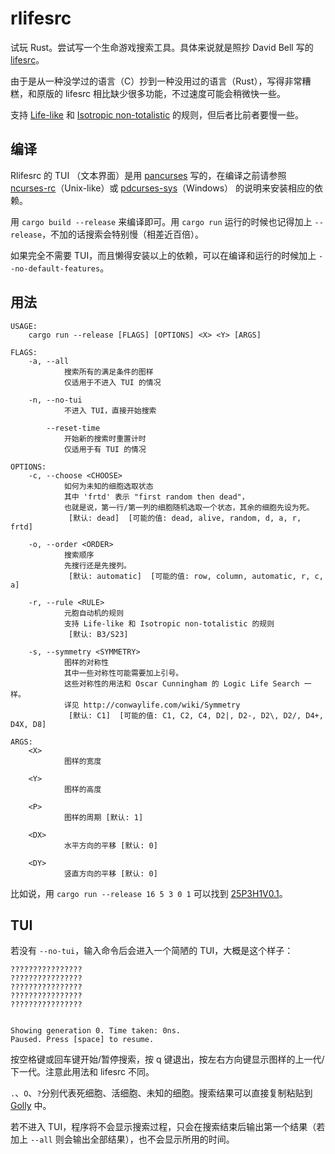 # rlifesrc

试玩 Rust。尝试写一个生命游戏搜索工具。具体来说就是照抄 David Bell 写的 [lifesrc](https://github.com/DavidKinder/Xlife/tree/master/Xlife35/source/lifesearch)。

由于是从一种没学过的语言（C）抄到一种没用过的语言（Rust），写得非常糟糕，和原版的 lifesrc 相比缺少很多功能，不过速度可能会稍微快一些。

支持 [Life-like](http://conwaylife.com/wiki/Totalistic_Life-like_cellular_automaton) 和 [Isotropic non-totalistic](http://conwaylife.com/wiki/Isotropic_non-totalistic_Life-like_cellular_automaton) 的规则，但后者比前者要慢一些。

## 编译

Rlifesrc 的 TUI （文本界面）是用 [pancurses](https://github.com/ihalila/pancurses) 写的，在编译之前请参照 [ncurses-rc](https://github.com/jeaye/ncurses-rs)（Unix-like）或 [pdcurses-sys](https://github.com/ihalila/pdcurses-sys)（Windows） 的说明来安装相应的依赖。

用 `cargo build --release` 来编译即可。用 `cargo run` 运行的时候也记得加上 `--release`，不加的话搜索会特别慢（相差近百倍）。

如果完全不需要 TUI，而且懒得安装以上的依赖，可以在编译和运行的时候加上 `--no-default-features`。

## 用法

```text
USAGE:
    cargo run --release [FLAGS] [OPTIONS] <X> <Y> [ARGS]

FLAGS:
    -a, --all
            搜索所有的满足条件的图样
            仅适用于不进入 TUI 的情况

    -n, --no-tui
            不进入 TUI，直接开始搜索

        --reset-time
            开始新的搜索时重置计时
            仅适用于有 TUI 的情况

OPTIONS:
    -c, --choose <CHOOSE>
            如何为未知的细胞选取状态
            其中 'frtd' 表示 "first random then dead"，
            也就是说，第一行/第一列的细胞随机选取一个状态，其余的细胞先设为死。
             [默认: dead]  [可能的值: dead, alive, random, d, a, r, frtd]

    -o, --order <ORDER>
            搜索顺序
            先搜行还是先搜列。
             [默认: automatic]  [可能的值: row, column, automatic, r, c, a]

    -r, --rule <RULE>
            元胞自动机的规则
            支持 Life-like 和 Isotropic non-totalistic 的规则
             [默认: B3/S23]

    -s, --symmetry <SYMMETRY>
            图样的对称性
            其中一些对称性可能需要加上引号。
            这些对称性的用法和 Oscar Cunningham 的 Logic Life Search 一样。
            详见 http://conwaylife.com/wiki/Symmetry
             [默认: C1]  [可能的值: C1, C2, C4, D2|, D2-, D2\, D2/, D4+, D4X, D8]

ARGS:
    <X>
            图样的宽度

    <Y>
            图样的高度

    <P>
            图样的周期 [默认: 1]

    <DX>
            水平方向的平移 [默认: 0]

    <DY>
            竖直方向的平移 [默认: 0]
```

比如说，用 `cargo run --release 16 5 3 0 1` 可以找到 [25P3H1V0.1](http://conwaylife.com/wiki/25P3H1V0.1)。

## TUI

若没有 `--no-tui`，输入命令后会进入一个简陋的 TUI，大概是这个样子：

```text
????????????????
????????????????
????????????????
????????????????
????????????????


Showing generation 0. Time taken: 0ns.
Paused. Press [space] to resume.

```

按空格键或回车键开始/暂停搜索，按 q 键退出，按左右方向键显示图样的上一代/下一代。注意此用法和 lifesrc 不同。

`.`、`O`、`?`分别代表死细胞、活细胞、未知的细胞。搜索结果可以直接复制粘贴到 [Golly](http://golly.sourceforge.net/) 中。

若不进入 TUI，程序将不会显示搜索过程，只会在搜索结束后输出第一个结果（若加上 `--all` 则会输出全部结果），也不会显示所用的时间。

